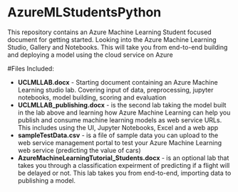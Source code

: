 # AzureMLStudentsPython

This repository contains an Azure Machine Learning Student focused document for getting started. Looking into the Azure Machine Learning Studio, Gallery and Notebooks. This will take you from end-to-end building and deploying a model using the cloud service on Azure

#Files Included:
* **UCLMLLAB.docx** - Starting document containing an Azure Machine Learning studio lab. Covering input of data, preprocessing, jupyter notebooks, model building, scoring and evaluation
* **UCLMLLAB_publishing.docx** - is the second lab taking the model built in the lab above and learning how Azure Machine Learning can help you publish and consume machine learning models as web service URLs. This includes using the UI, Jupyter Notebooks, Excel and a web app
* **sampleTestData.csv** - is a file of sample data you can upload to the web service management portal to test your Azure Machine Learning web service (predicting the value of cars)
* **AzureMachineLearningTutorial_Students.docx** - is an optional lab that takes you through a classification expeirment of predicting if a flight will be delayed or not. This lab takes you from end-to-end, importing data to publishing a model.

